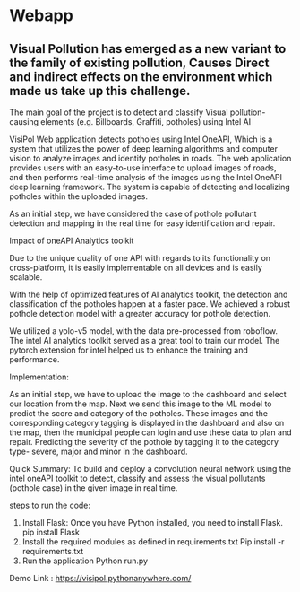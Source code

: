 # Webapp

## Visual Pollution has emerged as a new variant to the family of existing pollution, Causes Direct and indirect effects on the environment which made us take up this challenge.

The main goal of the project is to detect and classify Visual pollution-causing elements (e.g. Billboards, Graffiti, potholes) using Intel AI

VisiPol Web application detects potholes using Intel OneAPI, Which is a system that utilizes the power of deep learning algorithms and computer vision to analyze images and identify potholes in roads. The web application provides users with an easy-to-use interface to upload images of roads, and then performs real-time analysis of the images using the Intel OneAPI deep learning framework. The system is capable of detecting and localizing potholes within the uploaded images.

As an initial step, we have considered the case of pothole pollutant detection and mapping in the real time for easy identification and repair.

Impact of oneAPI Analytics toolkit

Due to the unique quality of one API with regards to its functionality on cross-platform, it is easily implementable on all devices and is easily scalable.
 
With the help of optimized features of AI analytics toolkit, the detection and classification of the potholes happen at a faster pace. We achieved a robust pothole detection model with a greater accuracy for pothole detection.

We utilized a yolo-v5 model, with the data pre-processed from roboflow. The intel AI analytics toolkit served as a great tool to train our model. The pytorch extension for intel helped us to enhance the training and performance.

Implementation:

As an initial step, we have to upload the image to the dashboard and select our location from the map.
Next we send this image to the ML model to predict the score and category of the potholes.
These images and the corresponding category tagging is displayed in the dashboard and also on the map, then the municipal people can login and use these data to plan and repair.
Predicting the severity of the pothole by tagging it to the category type- severe, major and minor in the dashboard.

Quick Summary: To build and deploy a convolution neural network using the intel oneAPI toolkit to detect, classify and assess the visual pollutants (pothole case) in the given image in real time.

steps to run the code:

1. Install Flask: Once you have Python installed, you need to install Flask.
pip install Flask
2. Install the required modules as defined in requirements.txt
Pip install -r requirements.txt
3. Run the application
Python run.py

Demo Link : https://visipol.pythonanywhere.com/
